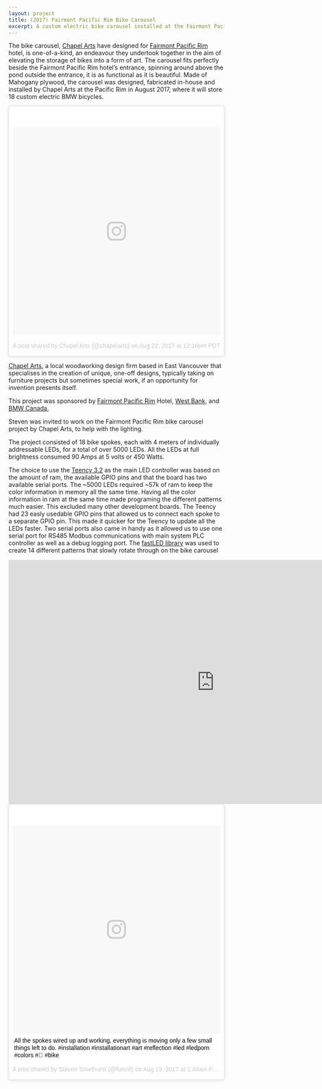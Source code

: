 ```yaml
---
layout: project
title: (2017) Fairmont Pacific Rim Bike Carousel
excerpt: A custom electric bike carousel installed at the Fairmont Pacific Rim hotel downtown Vancouver. 
---
```


The bike carousel, [Chapel Arts](http://www.chapelarts.com/) have designed for [Fairmont Pacific Rim](http://www.fairmont.com/pacific-rim-vancouver/) hotel, is one-of-a-kind, an endeavour they undertook together in the aim of elevating the storage of bikes into a form of art. The carousel fits perfectly beside the Fairmont Pacific Rim hotel’s entrance, spinning around above the pond outside the entrance, it is as functional as it is beautiful. Made of Mahogany plywood, the carousel was designed, fabricated in-house and installed by Chapel Arts at the Pacific Rim in August 2017, where it will store 18 custom electric BMW bicycles.

<blockquote class="instagram-media" data-instgrm-captioned data-instgrm-version="7" style=" background:#FFF; border:0; border-radius:3px; box-shadow:0 0 1px 0 rgba(0,0,0,0.5),0 1px 10px 0 rgba(0,0,0,0.15); margin: 1px; max-width:658px; padding:0; width:99.375%; width:-webkit-calc(100% - 2px); width:calc(100% - 2px);"><div style="padding:8px;"> <div style=" background:#F8F8F8; line-height:0; margin-top:40px; padding:50.0% 0; text-align:center; width:100%;"> <div style=" background:url(data:image/png;base64,iVBORw0KGgoAAAANSUhEUgAAACwAAAAsCAMAAAApWqozAAAABGdBTUEAALGPC/xhBQAAAAFzUkdCAK7OHOkAAAAMUExURczMzPf399fX1+bm5mzY9AMAAADiSURBVDjLvZXbEsMgCES5/P8/t9FuRVCRmU73JWlzosgSIIZURCjo/ad+EQJJB4Hv8BFt+IDpQoCx1wjOSBFhh2XssxEIYn3ulI/6MNReE07UIWJEv8UEOWDS88LY97kqyTliJKKtuYBbruAyVh5wOHiXmpi5we58Ek028czwyuQdLKPG1Bkb4NnM+VeAnfHqn1k4+GPT6uGQcvu2h2OVuIf/gWUFyy8OWEpdyZSa3aVCqpVoVvzZZ2VTnn2wU8qzVjDDetO90GSy9mVLqtgYSy231MxrY6I2gGqjrTY0L8fxCxfCBbhWrsYYAAAAAElFTkSuQmCC); display:block; height:44px; margin:0 auto -44px; position:relative; top:-22px; width:44px;"></div></div> <p style=" color:#c9c8cd; font-family:Arial,sans-serif; font-size:14px; line-height:17px; margin-bottom:0; margin-top:8px; overflow:hidden; padding:8px 0 7px; text-align:center; text-overflow:ellipsis; white-space:nowrap;">A post shared by Chapel Arts (@chapelarts) on <time style=" font-family:Arial,sans-serif; font-size:14px; line-height:17px;" datetime="2017-08-22T19:16:22+00:00">Aug 22, 2017 at 12:16pm PDT</time></p></div></blockquote>
<script async defer src="//platform.instagram.com/en_US/embeds.js"></script>

[Chapel Arts](http://www.chapelarts.com/), a local woodworking design firm based in East Vancouver that specialises in the creation of unique, one-off designs, typically taking on furniture projects but sometimes special work, if an opportunity for invention presents itself.

This project was sponsored by [Fairmont Pacific Rim](http://www.fairmont.com/pacific-rim-vancouver/) Hotel, [West Bank](http://westbankcorp.com/), and [BMW Canada](http://www.bmw-vancouver.ca/),

Steven was invited to work on the Fairmont Pacific Rim bike carousel project by Chapel Arts, to help with the lighting. 

The project consisted of 18 bike spokes, each with 4 meters of individually addressable LEDs, for a total of over 5000 LEDs. All the LEDs at full brightness consumed 90 Amps at 5 volts or 450 Watts. 

The choice to use the [Teency 3.2](https://www.pjrc.com/store/teensy32.html) as the main LED controller was based on the amount of ram, the available GPIO pins and that the board has two available serial ports. The ~5000 LEDs required ~57k of ram to keep the color information in memory all the same time. Having all the color information in ram at the same time made programing the different patterns much easier. This excluded many other development boards. The Teency had 23 easly usedable GPIO pins that allowed us to connect each spoke to a separate GPIO pin. This made it quicker for the Teency to update all the LEDs faster. Two serial ports also came in handy as it allowed us to use one serial port for RS485 Modbus communications with main system PLC controller as well as a debug logging port. The [fastLED library](https://github.com/FastLED/FastLED) was used to create 14 different patterns that slowly rotate through on the bike carousel 

<iframe src="https://docs.google.com/presentation/d/e/2PACX-1vSSfAQlDwaPGL0XPGcZLLW5jpSQfVnvrHOe1xnP7N5wDRw3W1o9B5S2ofZeJcREbmiNgJ1MXSaxKEYm/embed?start=false&loop=true&delayms=7000" frameborder="0" width="960" height="569" allowfullscreen="true" mozallowfullscreen="true" webkitallowfullscreen="true"></iframe>

<blockquote class="instagram-media" data-instgrm-captioned data-instgrm-version="7" style=" background:#FFF; border:0; border-radius:3px; box-shadow:0 0 1px 0 rgba(0,0,0,0.5),0 1px 10px 0 rgba(0,0,0,0.15); margin: 1px; max-width:658px; padding:0; width:99.375%; width:-webkit-calc(100% - 2px); width:calc(100% - 2px);"><div style="padding:8px;"> <div style=" background:#F8F8F8; line-height:0; margin-top:40px; padding:50.0% 0; text-align:center; width:100%;"> <div style=" background:url(data:image/png;base64,iVBORw0KGgoAAAANSUhEUgAAACwAAAAsCAMAAAApWqozAAAABGdBTUEAALGPC/xhBQAAAAFzUkdCAK7OHOkAAAAMUExURczMzPf399fX1+bm5mzY9AMAAADiSURBVDjLvZXbEsMgCES5/P8/t9FuRVCRmU73JWlzosgSIIZURCjo/ad+EQJJB4Hv8BFt+IDpQoCx1wjOSBFhh2XssxEIYn3ulI/6MNReE07UIWJEv8UEOWDS88LY97kqyTliJKKtuYBbruAyVh5wOHiXmpi5we58Ek028czwyuQdLKPG1Bkb4NnM+VeAnfHqn1k4+GPT6uGQcvu2h2OVuIf/gWUFyy8OWEpdyZSa3aVCqpVoVvzZZ2VTnn2wU8qzVjDDetO90GSy9mVLqtgYSy231MxrY6I2gGqjrTY0L8fxCxfCBbhWrsYYAAAAAElFTkSuQmCC); display:block; height:44px; margin:0 auto -44px; position:relative; top:-22px; width:44px;"></div></div> <p style=" margin:8px 0 0 0; padding:0 4px;"> <a href="https://www.instagram.com/p/BX-Bg_ehB1g/" style=" color:#000; font-family:Arial,sans-serif; font-size:14px; font-style:normal; font-weight:normal; line-height:17px; text-decoration:none; word-wrap:break-word;" target="_blank">All the spokes wired up and working, everything is moving only a few small things left to do. #installation #installationart #art #reflection #led #ledporn #colors #🎨 #bike</a></p> <p style=" color:#c9c8cd; font-family:Arial,sans-serif; font-size:14px; line-height:17px; margin-bottom:0; margin-top:8px; overflow:hidden; padding:8px 0 7px; text-align:center; text-overflow:ellipsis; white-space:nowrap;">A post shared by Steven Smethurst (@funvill) on <time style=" font-family:Arial,sans-serif; font-size:14px; line-height:17px;" datetime="2017-08-19T08:44:28+00:00">Aug 19, 2017 at 1:44am PDT</time></p></div></blockquote>
<script async defer src="//platform.instagram.com/en_US/embeds.js"></script>




